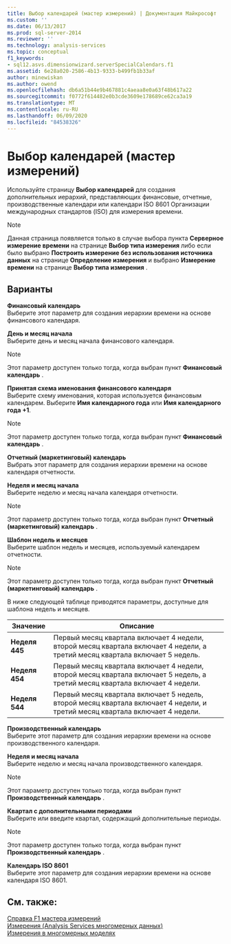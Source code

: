 ```yaml
---
title: Выбор календарей (мастер измерений) | Документация Майкрософт
ms.custom: ''
ms.date: 06/13/2017
ms.prod: sql-server-2014
ms.reviewer: ''
ms.technology: analysis-services
ms.topic: conceptual
f1_keywords:
- sql12.asvs.dimensionwizard.serverSpecialCalendars.f1
ms.assetid: 6e28a020-2586-4b13-9333-b499fb1b33af
author: minewiskan
ms.author: owend
ms.openlocfilehash: db6a51b44e9b467881c4aeaa8e0a63f48b617a22
ms.sourcegitcommit: f0772f614482e0b3cde3609e178689ce62ca3a19
ms.translationtype: MT
ms.contentlocale: ru-RU
ms.lasthandoff: 06/09/2020
ms.locfileid: "84538326"
---
```

# <a name="select-calendars-dimension-wizard"></a>Выбор календарей (мастер измерений)
  Используйте страницу **Выбор календарей** для создания дополнительных иерархий, представляющих финансовые, отчетные, производственные календари или календари ISO 8601 Организации международных стандартов (ISO) для измерения времени.  
  
> [!NOTE]  
>   Данная страница появляется только в случае выбора пункта **Серверное измерение времени** на странице **Выбор типа измерения** либо если было выбрано **Построить измерение без использования источника данных** на странице **Определение измерения** и выбрано **Измерение времени** на странице **Выбор типа измерения** .  
  
## <a name="options"></a>Варианты  
 **Финансовый календарь**  
 Выберите этот параметр для создания иерархии времени на основе финансового календаря.  
  
 **День и месяц начала**  
 Выберите день и месяц начала финансового календаря.  
  
> [!NOTE]  
>   Этот параметр доступен только тогда, когда выбран пункт **Финансовый календарь** .  
  
 **Принятая схема именования финансового календаря**  
 Выберите схему именования, которая используется финансовым календарем. Выберите **Имя календарного года** или **Имя календарного года +1**.  
  
> [!NOTE]  
>   Этот параметр доступен только тогда, когда выбран пункт **Финансовый календарь** .  
  
 **Отчетный (маркетинговый) календарь**  
 Выбрать этот параметр для создания иерархии времени на основе календаря отчетности.  
  
 **Неделя и месяц начала**  
 Выберите неделю и месяц начала календаря отчетности.  
  
> [!NOTE]  
>  Этот параметр доступен только тогда, когда выбран пункт **Отчетный (маркетинговый) календарь** .  
  
 **Шаблон недель и месяцев**  
 Выберите шаблон недель и месяцев, используемый календарем отчетности.  
  
> [!NOTE]  
>  Этот параметр доступен только тогда, когда выбран пункт **Отчетный (маркетинговый) календарь** .  
  
 В ниже следующей таблице приводятся параметры, доступные для шаблона недель и месяцев.  
  
|Значение|Описание|  
|-----------|-----------------|  
|**Неделя 445**|Первый месяц квартала включает 4 недели, второй месяц квартала включает 4 недели, а третий месяц квартала включает 5 недель.|  
|**Неделя 454**|Первый месяц квартала включает 4 недели, второй месяц квартала включает 5 недель, а третий месяц квартала включает 4 недели.|  
|**Неделя 544**|Первый месяц квартала включает 5 недель, второй месяц квартала включает 4 недели, и третий месяц квартала включает 4 недели.|  
  
 **Производственный календарь**  
 Выберите этот параметр для создания иерархии времени на основе производственного календаря.  
  
 **Неделя и месяц начала**  
 Выберите неделю и месяц начала производственного календаря.  
  
> [!NOTE]  
>   Этот параметр доступен только тогда, когда выбран пункт **Производственный календарь** .  
  
 **Квартал с дополнительными периодами**  
 Выберите или введите квартал, содержащий дополнительные периоды.  
  
> [!NOTE]  
>   Этот параметр доступен только тогда, когда выбран пункт **Производственный календарь** .  
  
 **Календарь ISO 8601**  
 Выберите этот параметр для создания иерархии времени на основе календаря ISO 8601.  
  
## <a name="see-also"></a>См. также:  
 [Справка F1 мастера измерений](dimension-wizard-f1-help.md)   
 [Измерения &#40;Analysis Services многомерных данных&#41;](multidimensional-models-olap-logical-dimension-objects/dimensions-analysis-services-multidimensional-data.md)   
 [Измерения в многомерных моделях](multidimensional-models/dimensions-in-multidimensional-models.md)  
  
  
